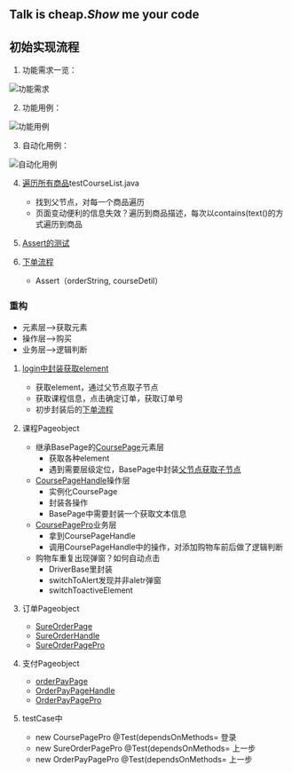 ## Talk is cheap.*Show* me your code

## 初始实现流程

1. 功能需求一览：

![功能需求](https://github.com/dqw6668/myStudy_in_seleniun/blob/master/src/testLogin/pic/4-2%E6%B5%81%E7%A8%8B.png)

2. 功能用例：

![功能用例](https://github.com/dqw6668/myStudy_in_seleniun/blob/master/src/testLogin/pic/4-3%E5%8A%9F%E8%83%BD%E6%B5%8B%E8%AF%95%E7%94%A8%E4%BE%8B.png)

3. 自动化用例：

![自动化用例](https://github.com/dqw6668/myStudy_in_seleniun/blob/master/src/testLogin/pic/4-4%E8%87%AA%E5%8A%A8%E6%B5%8B%E8%AF%95%E7%94%A8%E4%BE%8B.png)

4. [遍历所有商品](https://github.com/dqw6668/myStudy_in_seleniun/blob/master/src/loginLayer/testCase/testCourseList.java)testCourseList.java

   - 找到父节点，对每一个商品遍历
   - 页面变动便利的信息失效？遍历到商品描述，每次以contains(text()的方式遍历到商品

5. [Assert的测试](https://github.com/dqw6668/myStudy_in_seleniun/blob/master/src/loginLayer/testCase/testAssert.java)

6. [下单流程](https://github.com/dqw6668/myStudy_in_seleniun/blob/master/src/loginLayer/testCase/login.java#L128)

   - Assert（orderString, courseDetil）


### 重构

- 元素层-->获取元素
- 操作层-->购买
- 业务层-->逻辑判断

1. [login中封装获取element](https://github.com/dqw6668/myStudy_in_seleniun/blob/master/src/loginLayer/testCase/login.java#L71)
   - 获取element，通过父节点取子节点
   - 获取课程信息，点击确定订单，获取订单号
   - 初步封装后的[下单流程](https://github.com/dqw6668/myStudy_in_seleniun/blob/master/src/loginLayer/testCase/login.java#L47)
2. 课程Pageobject
   - 继承BasePage的[CoursePage](https://github.com/dqw6668/myStudy_in_seleniun/blob/master/src/loginLayer/Page/CoursePage.java)元素层
     - 获取各种element
     - 遇到需要层级定位，BasePage中封装[父节点获取子节点](https://github.com/dqw6668/myStudy_in_seleniun/blob/master/src/loginLayer/Page/BasePage.java#L24)
   - [CoursePageHandle](https://github.com/dqw6668/myStudy_in_seleniun/blob/master/src/loginLayer/Handle/CoursePageHandle.java)操作层
     - 实例化CoursePage
     - 封装各操作
     - BasePage中需要封装一个获取文本信息
   - [CoursePagePro](https://github.com/dqw6668/myStudy_in_seleniun/blob/master/src/loginLayer/Business/CoursePagePro.java)业务层
     - 拿到CoursePageHandle
     - 调用CoursePageHandle中的操作，对添加购物车前后做了逻辑判断
   - 购物车重复出现弹窗？如何自动点击
     - DriverBase里封装
     - switchToAlert发现并非aletr弹窗
     - switchToactiveElement

3. 订单Pageobject
   - [SureOrderPage](https://github.com/dqw6668/myStudy_in_seleniun/blob/master/src/loginLayer/Page/SureOrderPage.java)
   - [SureOrderHandle](https://github.com/dqw6668/myStudy_in_seleniun/blob/master/src/loginLayer/Handle/SureOrderHandle.java)
   - [SureOrderPagePro](https://github.com/dqw6668/myStudy_in_seleniun/blob/master/src/loginLayer/Business/SureOrderPagePro.java)

4. 支付Pageobject
   - [orderPayPage](https://github.com/dqw6668/myStudy_in_seleniun/blob/master/src/loginLayer/Page/orderPayPage.java)
   - [OrderPayPageHandle](https://github.com/dqw6668/myStudy_in_seleniun/blob/master/src/loginLayer/Handle/OrderPayPageHandle.java)
   - [OrderPayPagePro](https://github.com/dqw6668/myStudy_in_seleniun/blob/master/src/loginLayer/Business/OrderPayPagePro.java)
5. testCase中
   - new CoursePagePro @Test(dependsOnMethods= 登录
   - new SureOrderPagePro @Test(dependsOnMethods= 上一步
   - new OrderPayPagePro @Test(dependsOnMethods= 上一步